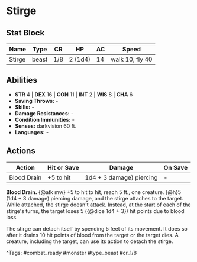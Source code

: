 # Stirge

## Stat Block

| Name | Type | CR | HP | AC | Speed |
|------|------|----|----|----|-------|
| Stirge | beast | 1/8 | 2 (1d4) | 14 | walk 10, fly 40 |

## Abilities

- **STR** 4 | **DEX** 16 | **CON** 11 | **INT** 2 | **WIS** 8 | **CHA** 6
- **Saving Throws:** -  
- **Skills:** -  
- **Damage Resistances:** -  
- **Condition Immunities:** -  
- **Senses:** darkvision 60 ft.  
- **Languages:** -


## Actions

| Action | Hit or Save | Damage | On Save |
|--------|--------------|--------|----------|
| Blood Drain | +5 to hit | 1d4 + 3 damage) piercing | - |

**Blood Drain.** {@atk mw} +5 to hit to hit, reach 5 ft., one creature. {@h}5 (1d4 + 3 damage) piercing damage, and the stirge attaches to the target. While attached, the stirge doesn't attack. Instead, at the start of each of the stirge's turns, the target loses 5 ({@dice 1d4 + 3}) hit points due to blood loss.

The stirge can detach itself by spending 5 feet of its movement. It does so after it drains 10 hit points of blood from the target or the target dies. A creature, including the target, can use its action to detach the stirge.


^Tags: #combat_ready #monster #type_beast #cr_1/8